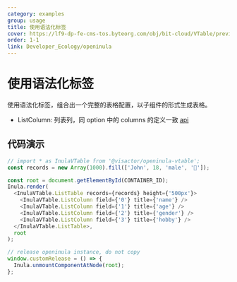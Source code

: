 ```yaml
---
category: examples
group: usage
title: 使用语法化标签
cover: https://lf9-dp-fe-cms-tos.byteorg.com/obj/bit-cloud/VTable/preview/react-default-new.png
order: 1-1
link: Developer_Ecology/openinula
---
```


# 使用语法化标签

使用语法化标签，组合出一个完整的表格配置，以子组件的形式生成表格。

- ListColumn: 列表列，同 option 中的 columns 的定义一致 [api](../../option/ListTable-columns-text#cellType)

## 代码演示

```javascript livedemo template=vtable-openinula
// import * as InulaVTable from '@visactor/openinula-vtable';
const records = new Array(1000).fill(['John', 18, 'male', '🏀']);

const root = document.getElementById(CONTAINER_ID);
Inula.render(
  <InulaVTable.ListTable records={records} height={'500px'}>
    <InulaVTable.ListColumn field={'0'} title={'name'} />
    <InulaVTable.ListColumn field={'1'} title={'age'} />
    <InulaVTable.ListColumn field={'2'} title={'gender'} />
    <InulaVTable.ListColumn field={'3'} title={'hobby'} />
  </InulaVTable.ListTable>,
  root
);

// release openinula instance, do not copy
window.customRelease = () => {
  Inula.unmountComponentAtNode(root);
};
```
